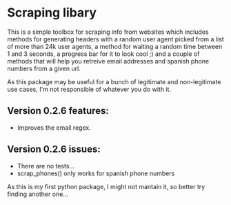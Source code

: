 # Scraping libary

This is a simple toolbox for scraping info from websites which includes methods for generating headers with a random user agent picked from a list of more than 24k user agents, a method for waiting a random time between 1 and 3 seconds, a progress bar for it to look cool ;) and a couple of methods that will help you retreive email addresses and spanish phone numbers from a given url.

As this package may be useful for a bunch of legitimate and non-legitimate use cases, I'm not responsible of whatever you do with it.

## Version 0.2.6 features:
 - Improves the email regex.

## Version 0.2.6 issues:
- There are no tests...
- scrap_phones() only works for spanish phone numbers

As this is my first python package, I might not mantain it, so better try finding another one...